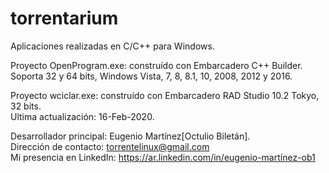 # torrentarium

Aplicaciones realizadas en C/C++ para Windows.<br>

Proyecto OpenProgram.exe: construído con Embarcadero C++ Builder.<br>
Soporta 32 y 64 bits, Windows Vista, 7, 8, 8.1, 10, 2008, 2012 y 2016.<br>

Proyecto wciclar.exe: construído con Embarcadero RAD Studio 10.2 Tokyo, 32 bits.<br>
Ultima actualización: 16-Feb-2020.<br>

Desarrollador principal: Eugenio Martínez[Octulio Biletán].<br>
Dirección de contacto: torrentelinux@gmail.com<br>
Mi presencia en LinkedIn: https://ar.linkedin.com/in/eugenio-martínez-ob1<br>
